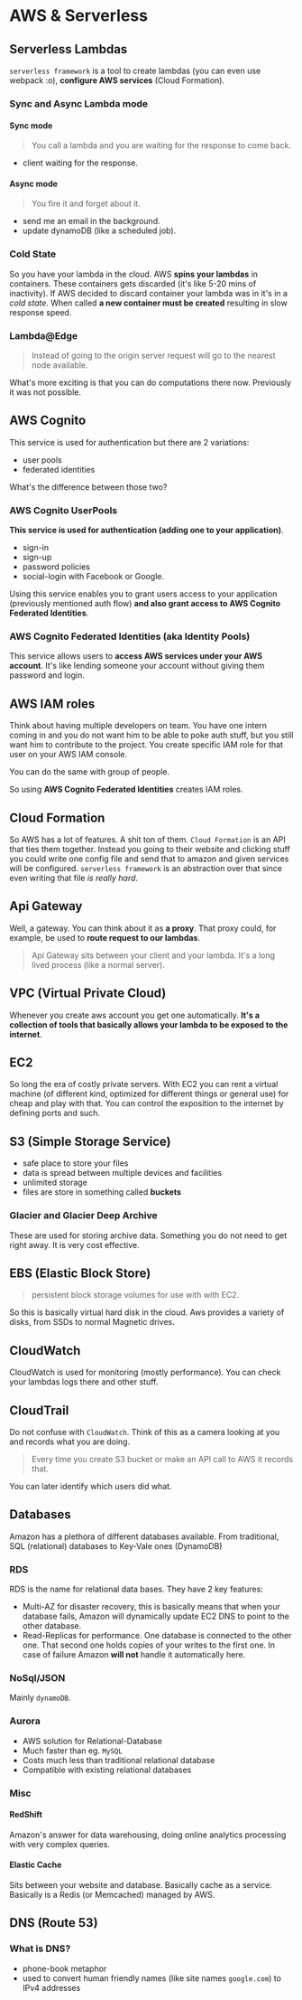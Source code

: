 # AWS & Serverless

## Serverless Lambdas

`serverless framework` is a tool to create lambdas (you can even use webpack
:o), **configure AWS services** (Cloud Formation).

### Sync and Async Lambda mode

#### Sync mode

> You call a lambda and you are waiting for the response to come back.

-   client waiting for the response.

#### Async mode

> You fire it and forget about it.

-   send me an email in the background.
-   update dynamoDB (like a scheduled job).

### Cold State

So you have your lambda in the cloud. AWS **spins your lambdas** in containers.
These containers gets discarded (it's like 5-20 mins of inactivity). If AWS
decided to discard container your lambda was in it's in a _cold state_. When
called **a new container must be created** resulting in slow response speed.

### Lambda@Edge

> Instead of going to the origin server request will go to the nearest node
> available.

What's more exciting is that you can do computations there now. Previously it
was not possible.

## AWS Cognito

This service is used for authentication but there are 2 variations:

-   user pools
-   federated identities

What's the difference between those two?

### AWS Cognito UserPools

**This service is used for authentication (adding one to your application)**.

-   sign-in
-   sign-up
-   password policies
-   social-login with Facebook or Google.

Using this service enables you to grant users access to your application
(previously mentioned auth flow) **and also grant access to AWS Cognito
Federated Identities**.

### AWS Cognito Federated Identities (aka Identity Pools)

This service allows users to **access AWS services under your AWS account**.
It's like lending someone your account without giving them password and login.

## AWS IAM roles

Think about having multiple developers on team. You have one intern coming in
and you do not want him to be able to poke auth stuff, but you still want him to
contribute to the project. You create specific IAM role for that user on your
AWS IAM console.

You can do the same with group of people.

So using **AWS Cognito Federated Identities** creates IAM roles.

## Cloud Formation

So AWS has a lot of features. A shit ton of them. `Cloud Formation` is an API
that ties them together. Instead you going to their website and clicking stuff
you could write one config file and send that to amazon and given services will
be configured. `serverless framework` is an abstraction over that since even
writing that file _is really hard_.

## Api Gateway

Well, a gateway. You can think about it as **a proxy**. That proxy could, for
example, be used to **route request to our lambdas**.

> Api Gateway sits between your client and your lambda. It's a long lived
> process (like a normal server).

## VPC (Virtual Private Cloud)

Whenever you create aws account you get one automatically. **It's a collection
of tools that basically allows your lambda to be exposed to the internet**.

## EC2

So long the era of costly private servers. With EC2 you can rent a virtual
machine (of different kind, optimized for different things or general use) for
cheap and play with that. You can control the exposition to the internet by
defining ports and such.

## S3 (Simple Storage Service)

-   safe place to store your files
-   data is spread between multiple devices and facilities
-   unlimited storage
-   files are store in something called **buckets**

### Glacier and Glacier Deep Archive

These are used for storing archive data. Something you do not need to get right
away. It is very cost effective.

## EBS (Elastic Block Store)

> persistent block storage volumes for use with with EC2.

So this is basically virtual hard disk in the cloud. Aws provides a variety of
disks, from SSDs to normal Magnetic drives.

## CloudWatch

CloudWatch is used for monitoring (mostly performance). You can check your
lambdas logs there and other stuff.

## CloudTrail

Do not confuse with `CloudWatch`. Think of this as a camera looking at you and
records what you are doing.

> Every time you create S3 bucket or make an API call to AWS it records that.

You can later identify which users did what.

## Databases

Amazon has a plethora of different databases available. From traditional, SQL
(relational) databases to Key-Vale ones (DynamoDB)

### RDS

RDS is the name for relational data bases. They have 2 key features:

-   Multi-AZ for disaster recovery, this is basically means that when your
    database fails, Amazon will dynamically update EC2 DNS to point to the other
    database.
-   Read-Replicas for performance. One database is connected to the other one.
    That second one holds copies of your writes to the first one. In case of
    failure Amazon **will not** handle it automatically here.

### NoSql/JSON

Mainly `dynamoDB`.

### Aurora

-   AWS solution for Relational-Database
-   Much faster than eg. `MySQL`
-   Costs much less than traditional relational database
-   Compatible with existing relational databases

### Misc

#### RedShift

Amazon's answer for data warehousing, doing online analytics processing with very complex queries.

#### Elastic Cache

Sits between your website and database. Basically cache as a service. Basically is a Redis (or Memcached) managed by AWS.

## DNS (Route 53)

### What is DNS?

-   phone-book metaphor
-   used to convert human friendly names (like site names `google.com`) to IPv4 addresses
